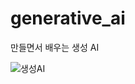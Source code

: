 # generative_ai
만들면서 배우는 생성 AI 

![생성AI](https://github.com/3n952/generative_ai/assets/107621083/d1d11abc-9526-4409-bad4-68e09ccf6ac1)
